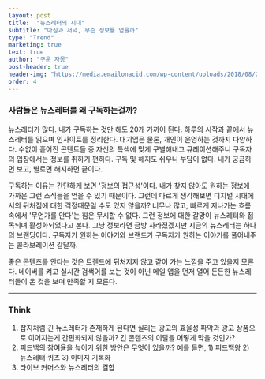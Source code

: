 ```yaml
---
layout: post
title:  "뉴스레터의 시대"
subtitle: "아침과 저녁, 무슨 정보를 얻을까"
type: "Trend"
marketing: true
text: true
author: "구운 자몽"
post-header: true
header-img: "https://media.emailonacid.com/wp-content/uploads/2018/08/2018_ContactMonkeyNewsletter_Blog.jpg"
order: 4
---
```


### 사람들은 뉴스레터를 왜 구독하는걸까?

뉴스레터가 많다. 내가 구독하는 것만 해도 20개 가까이 된다. 하루의 시작과 끝에서 뉴스레터를 읽으며 인사이트를 정리한다. 대기업은 물론, 개인이 운영하는 것까지 다양하다. 수없이 흩어진 콘텐트들 중 자신의 특색에 맞게 구별해내고 큐레이션해주니 구독자의 입장에서는 정보를 취하기 편하다. 구독 및 해지도 쉬우니 부담이 없다. 내가 궁금하면 보고, 별로면 해지하면 끝이다.  

구독하는 이유는 간단하게 보면 '정보의 접근성'이다. 내가 찾지 않아도 원하는 정보에 가까운 그런 소식들을 얻을 수 있기 때문이다. 그런데 다르게 생각해보면 디지털 시대에서의 뒤처짐에 대한 걱정때문일 수도 있지 않을까? 너무나 많고, 빠르게 지나가는 흐름 속에서 '무언가를 안다'는 힘은 무시할 수 없다. 그런 정보에 대한 갈망이 뉴스레터와 접목되며 활성화되었다고 본다. 그냥 정보라면 금방 사라졌겠지만 지금의 뉴스레터는 하나의 브랜딩이다. 구독자가 원하는 이야기와 브랜드가 구독자가 원하는 이야기를 풀어내주는 콜라보레이션 같달까.

좋은 콘텐츠를 안다는 것은 트렌드에 뒤처지지 않고 같이 가는 느낌을 주고 있을지 모른다. 네이버를 켜고 실시간 검색어를 보는 것이 아닌 메일 앱을 먼저 열어 든든한 뉴스레터들이 온 것을 보며 만족할 지 모른다. 

---

### Think

1. 잡지처럼 긴 뉴스레터가 존재하게 된다면 실리는 광고의 효율성 파악과 광고 상품으로 이어지는게 간편화되지 않을까? 긴 콘텐츠의 이탈을 어떻게 막을 것인가?
2. 피드백의 참여율을 높이기 위한 방안은 무엇이 있을까? 예를 들면, 1) 피드백왕 2) 뉴스레터 퀴즈 3) 이미지 기록화
3. 라이브 커머스와 뉴스레터의 결합
